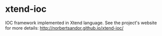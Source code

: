 # xtend-ioc
IOC framework implemented in Xtend language.
See the project's website for more details: http://norbertsandor.github.io/xtend-ioc/
